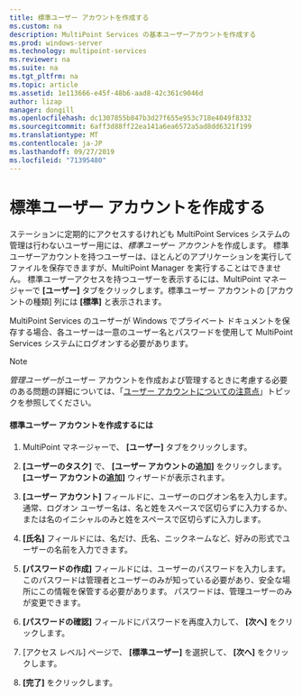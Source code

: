 ```yaml
---
title: 標準ユーザー アカウントを作成する
ms.custom: na
description: MultiPoint Services の基本ユーザーアカウントを作成する
ms.prod: windows-server
ms.technology: multipoint-services
ms.reviewer: na
ms.suite: na
ms.tgt_pltfrm: na
ms.topic: article
ms.assetid: 1e113666-e45f-48b6-aad8-42c361c9046d
author: lizap
manager: dongill
ms.openlocfilehash: dc1307855b847b3d27f655e953c718e4049f8332
ms.sourcegitcommit: 6aff3d88ff22ea141a6ea6572a5ad8dd6321f199
ms.translationtype: MT
ms.contentlocale: ja-JP
ms.lasthandoff: 09/27/2019
ms.locfileid: "71395480"
---
```

# <a name="create-a-standard-user-account"></a>標準ユーザー アカウントを作成する
ステーションに定期的にアクセスするけれども MultiPoint Services システムの管理は行わないユーザー用には、*標準ユーザー アカウント*を作成します。 標準ユーザーアカウントを持つユーザーは、ほとんどのアプリケーションを実行してファイルを保存できますが、MultiPoint Manager を実行することはできません。 標準ユーザーアクセスを持つユーザーを表示するには、MultiPoint マネージャーで **[ユーザー]** タブをクリックします。標準ユーザー アカウントの [アカウントの種類] 列には **[標準]** と表示されます。  
  
MultiPoint Services のユーザーが Windows でプライベート ドキュメントを保存する場合、各ユーザーは一意のユーザー名とパスワードを使用して MultiPoint Services システムにログオンする必要があります。  
  
> [!NOTE]  
> *管理ユーザー*がユーザー アカウントを作成および管理するときに考慮する必要のある問題の詳細については、「[ユーザー アカウントについての注意点](User-Account-Considerations.md)」トピックを参照してください。  
  
#### <a name="to-create-a-standard-user-account"></a>標準ユーザー アカウントを作成するには  
  
1.  MultiPoint マネージャーで、 **[ユーザー]** タブをクリックします。  
  
2.  **[ユーザーのタスク]** で、 **[ユーザー アカウントの追加]** をクリックします。 **[ユーザー アカウントの追加]** ウィザードが表示されます。  
  
3.  **[ユーザー アカウント]** フィールドに、ユーザーのログオン名を入力します。 通常、ログオン ユーザー名は、名と姓をスペースで区切らずに入力するか、または名のイニシャルのみと姓をスペースで区切らずに入力します。  
  
4.  **[氏名]** フィールドには、名だけ、氏名、ニックネームなど、好みの形式でユーザーの名前を入力できます。  
  
5.  **[パスワードの作成]** フィールドには、ユーザーのパスワードを入力します。 このパスワードは管理者とユーザーのみが知っている必要があり、安全な場所にこの情報を保管する必要があります。 パスワードは、管理ユーザーのみが変更できます。  
  
6.  **[パスワードの確認]** フィールドにパスワードを再度入力して、 **[次へ]** をクリックします。  
  
7.  [アクセス レベル] ページで、 **[標準ユーザー]** を選択して、 **[次へ]** をクリックします。  
  
8.  **[完了]** をクリックします。  